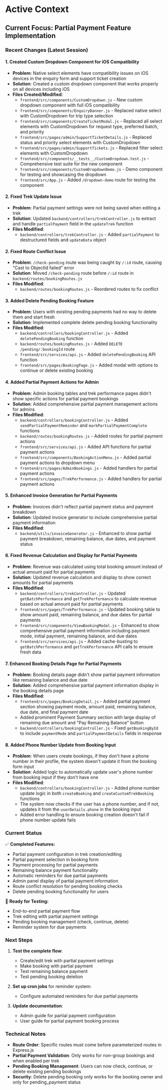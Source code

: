 # Active Context

## Current Focus: Partial Payment Feature Implementation

### Recent Changes (Latest Session)

#### 1. Created Custom Dropdown Component for iOS Compatibility
- **Problem**: Native select elements have compatibility issues on iOS devices in the enquiry form and support ticket creation
- **Solution**: Created a custom dropdown component that works properly on all devices including iOS
- **Files Created/Modified**:
  - `frontend/src/components/CustomDropdown.js` - New custom dropdown component with full iOS compatibility
  - `frontend/src/components/EnquiryBanner.js` - Replaced native select with CustomDropdown for trip type selection
  - `frontend/src/components/CreateTicketModal.js` - Replaced all select elements with CustomDropdown for request type, preferred batch, and priority
  - `frontend/src/pages/admin/SupportTicketDetails.js` - Replaced status and priority select elements with CustomDropdown
  - `frontend/src/pages/admin/SupportTickets.js` - Replaced filter select elements with CustomDropdown
  - `frontend/src/components/__tests__/CustomDropdown.test.js` - Comprehensive test suite for the new component
  - `frontend/src/components/CustomDropdownDemo.js` - Demo component for testing and showcasing the dropdown
  - `frontend/src/App.js` - Added `/dropdown-demo` route for testing the component

#### 2. Fixed Trek Update Issue
- **Problem**: Partial payment settings were not being saved when editing a trek
- **Solution**: Updated `backend/controllers/trekController.js` to extract and handle `partialPayment` field in the `updateTrek` function
- **Files Modified**: 
  - `backend/controllers/trekController.js` - Added `partialPayment` to destructured fields and `updateData` object

#### 2. Fixed Route Conflict Issue
- **Problem**: `/check-pending` route was being caught by `/:id` route, causing "Cast to ObjectId failed" error
- **Solution**: Moved `/check-pending` route before `/:id` route in `backend/routes/bookingRoutes.js`
- **Files Modified**:
  - `backend/routes/bookingRoutes.js` - Reordered routes to fix conflict

#### 3. Added Delete Pending Booking Feature
- **Problem**: Users with existing pending payments had no way to delete them and start fresh
- **Solution**: Implemented complete delete pending booking functionality
- **Files Modified**:
  - `backend/controllers/bookingController.js` - Added `deletePendingBooking` function
  - `backend/routes/bookingRoutes.js` - Added `DELETE /pending/:bookingId` route
  - `frontend/src/services/api.js` - Added `deletePendingBooking` API function
  - `frontend/src/pages/BookingPage.js` - Added modal with options to continue or delete existing booking

#### 4. Added Partial Payment Actions for Admin
- **Problem**: Admin booking tables and trek performance pages didn't show specific actions for partial payment bookings
- **Solution**: Added comprehensive partial payment management actions for admins
- **Files Modified**:
  - `backend/controllers/bookingController.js` - Added `sendPartialPaymentReminder` and `markPartialPaymentComplete` functions
  - `backend/routes/bookingRoutes.js` - Added routes for partial payment actions
  - `frontend/src/services/api.js` - Added API functions for partial payment actions
  - `frontend/src/components/BookingActionMenu.js` - Added partial payment actions to dropdown menu
  - `frontend/src/pages/AdminBookings.js` - Added handlers for partial payment actions
  - `frontend/src/pages/TrekPerformance.js` - Added handlers for partial payment actions

#### 5. Enhanced Invoice Generation for Partial Payments
- **Problem**: Invoices didn't reflect partial payment status and payment breakdown
- **Solution**: Updated invoice generator to include comprehensive partial payment information
- **Files Modified**:
  - `backend/utils/invoiceGenerator.js` - Enhanced to show partial payment breakdown, remaining balance, due dates, and payment status

#### 6. Fixed Revenue Calculation and Display for Partial Payments
- **Problem**: Revenue was calculated using total booking amount instead of actual amount paid for partial payments
- **Solution**: Updated revenue calculation and display to show correct amounts for partial payments
- **Files Modified**:
  - `backend/controllers/trekController.js` - Updated `getBatchPerformance` and `getTrekPerformance` to calculate revenue based on actual amount paid for partial payments
  - `frontend/src/pages/TrekPerformance.js` - Updated booking table to show amount paid, remaining balance, and due dates for partial payments
  - `frontend/src/components/ViewBookingModal.js` - Enhanced to show comprehensive partial payment information including payment mode, initial payment, remaining balance, and due dates
  - `frontend/src/services/api.js` - Added cache-busting to `getBatchPerformance` and `getTrekPerformance` API calls to ensure fresh data

#### 7. Enhanced Booking Details Page for Partial Payments
- **Problem**: Booking details page didn't show partial payment information like remaining balance and due date
- **Solution**: Added comprehensive partial payment information display in the booking details page
- **Files Modified**:
  - `frontend/src/pages/BookingDetail.js` - Added partial payment section showing payment mode, amount paid, remaining balance, due date, and final payment date
  - Added prominent Payment Summary section with large display of remaining due amount and "Pay Remaining Balance" button
  - `backend/controllers/bookingController.js` - Fixed `getBookingById` to include `paymentMode` and `partialPaymentDetails` fields in response

#### 8. Added Phone Number Update from Booking Input
- **Problem**: When users create bookings, if they don't have a phone number in their profile, the system doesn't update it from the booking form input
- **Solution**: Added logic to automatically update user's phone number from booking input if they don't have one
- **Files Modified**:
  - `backend/controllers/bookingController.js` - Added phone number update logic in both `createBooking` and `createCustomTrekBooking` functions
  - The system now checks if the user has a phone number, and if not, updates it from the `userDetails.phone` in the booking input
  - Added error handling to ensure booking creation doesn't fail if phone number update fails

### Current Status

✅ **Completed Features:**
- Partial payment configuration in trek creation/editing
- Partial payment selection in booking form
- Payment processing for partial payments
- Remaining balance payment functionality
- Automatic reminders for due partial payments
- Admin panel display of partial payment information
- Route conflict resolution for pending booking checks
- Delete pending booking functionality for users

🔄 **Ready for Testing:**
- End-to-end partial payment flow
- Trek editing with partial payment settings
- Pending booking management (check, continue, delete)
- Reminder system for due payments

### Next Steps

1. **Test the complete flow**:
   - Create/edit trek with partial payment settings
   - Make booking with partial payment
   - Test remaining balance payment
   - Test pending booking deletion

2. **Set up cron jobs** for reminder system:
   - Configure automated reminders for due partial payments

3. **Update documentation**:
   - Admin guide for partial payment configuration
   - User guide for partial payment booking process

### Technical Notes

- **Route Order**: Specific routes must come before parameterized routes in Express.js
- **Partial Payment Validation**: Only works for non-group bookings and when enabled per trek
- **Pending Booking Management**: Users can now check, continue, or delete existing pending bookings
- **Security**: Delete pending booking only works for the booking owner and only for pending_payment status